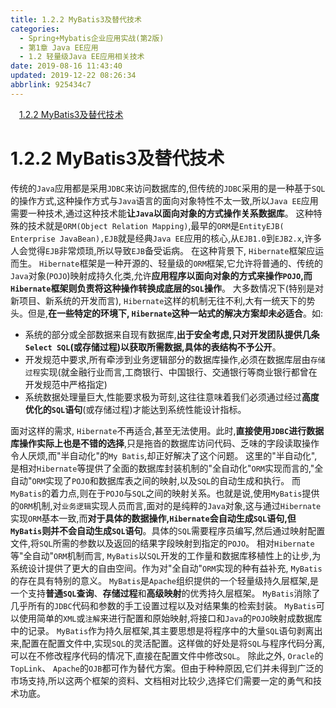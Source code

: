```yaml
---
title: 1.2.2 MyBatis3及替代技术
categories: 
  - Spring+Mybatis企业应用实战(第2版)
  - 第1章 Java EE应用
  - 1.2 轻量级Java EE应用相关技术
date: 2019-08-16 11:43:40
updated: 2019-12-22 08:26:34
abbrlink: 925434c7
---
```

<div id='my_toc'><a href="/JavaReadingNotes/925434c7/#1-2-2-MyBatis3及替代技术" class="header_1">1.2.2 MyBatis3及替代技术</a><br></div>
<style>.header_1{margin-left: 1em;}.header_2{margin-left: 2em;}.header_3{margin-left: 3em;}.header_4{margin-left: 4em;}.header_5{margin-left: 5em;}.header_6{margin-left: 6em;}</style>
<!--more-->
<script>if (navigator.platform.search('arm')==-1){document.getElementById('my_toc').style.display = 'none';}var e,p = document.getElementsByTagName('p');while (p.length>0) {e = p[0];e.parentElement.removeChild(e);}</script>

<!--end-->
<!--SSTStart-->
# 1.2.2 MyBatis3及替代技术 #
传统的`Java`应用都是采用`JDBC`来访问数据库的,但传统的`JDBC`采用的是一种基于`SQL`的操作方式,这种操作方式与`Java`语言的面向对象特性不太一致,所以`Java EE`应用需要一种技术,通过这种技术能**让`Java`以面向对象的方式操作关系数据库**。
这种特殊的技术就是`ORM(Object Relation Mapping)`,最早的`ORM`是`EntityEJB( Enterprise JavaBean),EJB`就是经典`Java EE`应用的核心,从`EJB1.0`到`EJB2.x`,许多人会觉得`EJB`非常烦琐,所以导致`EJB`备受诟病。
在这种背景下, `Hibernate`框架应运而生。 `Hibernate`框架是一种开源的、轻量级的`ORM`框架,它允许将普通的、传统的`Java`对象(`POJO`)映射成持久化类,允许**应用程序以面向对象的方式来操作`POJO`,而`Hibernate`框架则负责将这种操作转换成底层的`SQL`操作**。
大多数情况下(特别是对新项目、新系统的开发而言), `Hibernate`这样的机制无往不利,大有一统天下的势头。但是,**在一些特定的环境下, `Hibernate`这种一站式的解决方案却未必适合**。如:
- 系统的部分或全部数据来自现有数据库,**出于安全考虑,只对开发团队提供几条`Select SQL`(或存储过程)以获取所需数据,具体的表结构不予公开**。
- 开发规范中要求,所有牵涉到业务逻辑部分的数据库操作,必须在数据库层由`存储过程`实现(就金融行业而言,工商银行、中国银行、交通银行等商业银行都曾在开发规范中严格指定)
- 系统数据处理量巨大,性能要求极为苛刻,这往往意味着我们必须通过经过**高度优化的`SQL`语句**(或存储过程)才能达到系统性能设计指标。

面对这样的需求, `Hibernate`不再适合,甚至无法使用。此时,**直接使用`JDBC`进行数据库操作实际上也是不错的选择**,只是拖沓的数据库访问代码、乏味的字段读取操作令人厌烦,而"半自动化"的`My Batis`,却正好解决了这个问题。
这里的"半自动化",是相对`Hibernate`等提供了全面的数据库封装机制的"全自动化"`ORM`实现而言的,"全自动"`ORM`实现了`POJO`和数据库表之间的映射,以及`SQL`的自动生成和执行。
而`MyBatis`的着力点,则在于`POJO`与`SQL`之间的映射关系。也就是说,使用`MyBatis`提供的`ORM`机制,对`业务逻辑`实现人员而言,面对的是纯粹的`Java`对象,这与通过`Hibernate`实现`ORM`基本一致,而**对于具体的数据操作,`Hibernate`会自动生成`SQL`语句,但`MyBatis`则并不会自动生成`SQL`语句**。具体的`SQL`需要程序员编写,然后通过映射配置文件,将`SQL`所需的参数以及返回的结果字段映射到指定的`POJO`。
相对`Hibernate`等"全自动"`ORM`机制而言, `MyBatis`以`SQL`开发的工作量和数据库移植性上的让步,为系统设计提供了更大的自由空间。作为对"全自动"`ORM`实现的种有益补充, `MyBatis`的存在具有特别的意义。
`MyBatis`是`Apache`组织提供的一个轻量级持久层框架,是一个支持**普通`SQL`查询**、**存储过程**和**高级映射**的优秀持久层框架。 `MyBatis`消除了几乎所有的`JDBC`代码和参数的手工设置过程以及对结果集的检索封装。 `MyBatis`可以使用简单的`XML`或`注解`来进行配置和原始映射,将接口和`Java`的`POJO`映射成数据库中的记录。
`MyBatis`作为持久层框架,其主要思想是将程序中的大量`SQL`语句剥离出来,配置在配置文件中,实现`SQL`的灵活配置。这样做的好处是将`SQL`与程序代码分离,可以在不修改程序代码的情况下,直接在配置文件中修改`SQL`。
除此之外, `Oracle`的`TopLink`、 `Apache`的`OJB`都可作为替代方案。但由于种种原因,它们并未得到广泛的市场支持,所以这两个框架的资料、文档相对比较少,选择它们需要一定的勇气和技术功底。
<!--SSTStop-->

